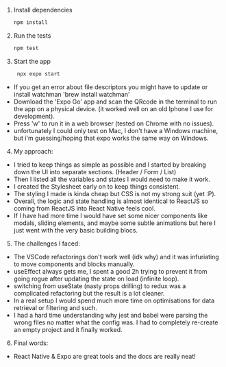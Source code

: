 1. Install dependencies

    ```bash
    npm install
    ```

2. Run the tests

    ```bash
    npm test
    ```

3. Start the app

    ```bash
     npx expo start
    ```

-   If you get an error about file descriptors you might have to update or install watchman 'brew install watchman'
-   Download the 'Expo Go' app and scan the QRcode in the terminal to run the app on a physical device. (it worked well on an old Iphone I use for development).
-   Press 'w' to run it in a web browser (tested on Chrome with no issues).
-   unfortunately I could only test on Mac, I don't have a Windows machine, but i'm guessing/hoping that expo works the same way on Windows.

4. My approach:

-   I tried to keep things as simple as possible and I started by breaking down the UI into separate sections. (Header / Form / List)
-   Then I listed all the variables and states I would need to make it work.
-   I created the Stylesheet early on to keep things consistent.
-   The styling I made is kinda cheap but CSS is not my strong suit (yet :P).
-   Overall, the logic and state handling is almost identical to ReactJS so coming from ReactJS into React Native feels cool.
-   If I have had more time I would have set some nicer components like modals, sliding elements, and maybe some subtle animations but here I just went with the very basic building blocs.

5. The challenges I faced:

-   The VSCode refactorings don't work well (idk why) and it was infuriating to move components and blocks manually.
-   useEffect always gets me, I spent a good 2h trying to prevent it from going rogue after updating the state on load (infinite loop).
-   switching from useState (nasty props drilling) to redux was a complicated refactoring but the result is a lot cleaner.
-   In a real setup I would spend much more time on optimisations for data retrieval or filtering and such.
-   I had a hard time understanding why jest and babel were parsing the wrong files no matter what the config was. I had to completely re-create an empty project and it finally worked.

6. Final words:

-   React Native & Expo are great tools and the docs are really neat!
